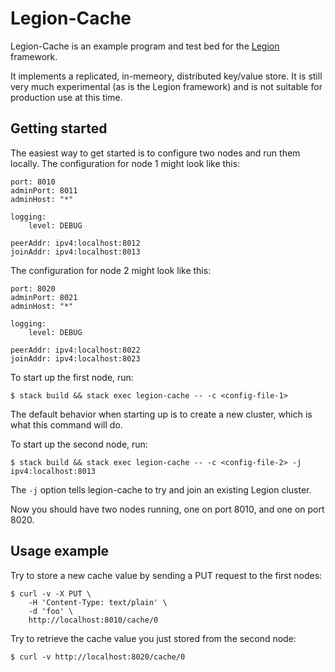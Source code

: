 # Legion-Cache

Legion-Cache is an example program and test bed for the
[Legion](https://github.com/taphu/legion) framework.

It implements a replicated, in-memeory, distributed key/value store. It
is still very much experimental (as is the Legion framework) and is not
suitable for production use at this time.

## Getting started

The easiest way to get started is to configure two nodes and run them locally.
The configuration for node 1 might look like this:

    port: 8010
    adminPort: 8011
    adminHost: "*"

    logging:
        level: DEBUG

    peerAddr: ipv4:localhost:8012
    joinAddr: ipv4:localhost:8013

The configuration for node 2 might look like this:

    port: 8020
    adminPort: 8021
    adminHost: "*"

    logging:
        level: DEBUG

    peerAddr: ipv4:localhost:8022
    joinAddr: ipv4:localhost:8023


To start up the first node, run:

    $ stack build && stack exec legion-cache -- -c <config-file-1>

The default behavior when starting up is to create a new cluster, which is what
this command will do.

To start up the second node, run:

    $ stack build && stack exec legion-cache -- -c <config-file-2> -j ipv4:localhost:8013

The `-j` option tells legion-cache to try and join an existing Legion cluster.

Now you should have two nodes running, one on port 8010, and one on port 8020.

## Usage example

Try to store a new cache value by sending a PUT request to the first nodes:

    $ curl -v -X PUT \
        -H 'Content-Type: text/plain' \
        -d 'foo' \
        http://localhost:8010/cache/0

Try to retrieve the cache value you just stored from the second node:

    $ curl -v http://localhost:8020/cache/0
